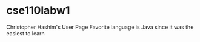 # cse110labw1
Christopher Hashim's User Page
Favorite language is Java since it was the easiest to learn
